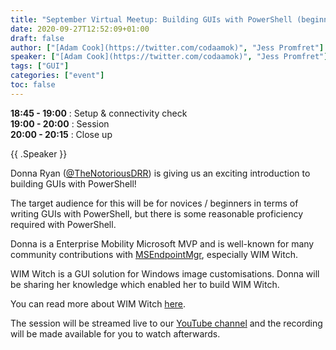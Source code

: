 ```yaml
---
title: "September Virtual Meetup: Building GUIs with PowerShell (beginner level)"
date: 2020-09-27T12:52:09+01:00
draft: false
author: ["[Adam Cook](https://twitter.com/codaamok)", "Jess Promfret"] # Names of organisers, must be an array
speaker: ["[Adam Cook](https://twitter.com/codaamok)", "Jess Promfret"] # Names of speakers, must be an array
tags: ["GUI"]
categories: ["event"]
toc: false
---
```


**18:45 - 19:00** : Setup & connectivity check  
**19:00 - 20:00** : Session  
**20:00 - 20:15** : Close up

{{ .Speaker }}

Donna Ryan ([@TheNotoriousDRR](https://twitter.com/TheNotoriousDRR)) is giving us an exciting introduction to building GUIs with PowerShell!

The target audience for this will be for novices / beginners in terms of writing GUIs with PowerShell, but there is some reasonable proficiency required with PowerShell.

Donna is a Enterprise Mobility Microsoft MVP and is well-known for many community contributions with [MSEndpointMgr](https://msendpointmgr.com), especially WIM Witch.

WIM Witch is a GUI solution for Windows image customisations. Donna will be sharing her knowledge which enabled her to build WIM Witch.

You can read more about WIM Witch [here](https://msendpointmgr.com/2019/10/04/wim-witch-a-gui-driven-solution-for-image-customization).

The session will be streamed live to our [YouTube channel](https://youtube.com/c/PowerShellSouthampton) and the recording will be made available for you to watch afterwards.
